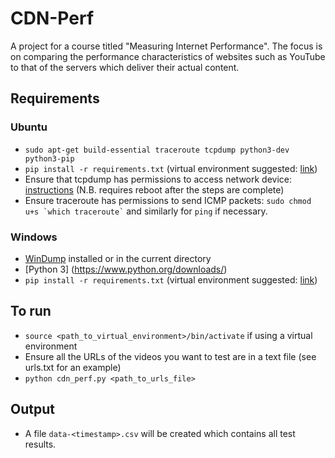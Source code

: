 # CDN-Perf
A project for a course titled "Measuring Internet Performance".
The focus is on comparing the performance characteristics of websites such as YouTube to that of the servers which deliver their actual content.

## Requirements
### Ubuntu
  - ```sudo apt-get build-essential traceroute tcpdump python3-dev python3-pip```
  - ```pip install -r requirements.txt``` (virtual environment suggested: [link](http://stackoverflow.com/a/23842752))
  - Ensure that tcpdump has permissions to access network device: [instructions](http://askubuntu.com/a/632189) (N.B. requires reboot after the steps are complete)
  - Ensure traceroute has permissions to send ICMP packets: ``` sudo chmod u+s `which traceroute` ``` and similarly for ```ping``` if necessary.

### Windows
  - [WinDump](https://www.winpcap.org/windump/install/default.htm) installed or in the current directory
  - [Python 3] (https://www.python.org/downloads/)
  - ```pip install -r requirements.txt``` (virtual environment suggested: [link](http://stackoverflow.com/a/23842752))

## To run
  - ```source <path_to_virtual_environment>/bin/activate``` if using a virtual environment
  - Ensure all the URLs of the videos you want to test are in a text file (see urls.txt for an example)
  - ```python cdn_perf.py <path_to_urls_file>```

## Output
  - A file ```data-<timestamp>.csv``` will be created which contains all test results.
